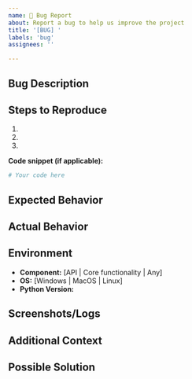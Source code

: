 ```yaml
---
name: 🐛 Bug Report
about: Report a bug to help us improve the project
title: '[BUG] '
labels: 'bug'
assignees: ''

---
```


## Bug Description

<!-- A clear and concise description of what the bug is -->

## Steps to Reproduce

1.
2.
3.

**Code snippet (if applicable):**
```python
# Your code here
```

## Expected Behavior

<!-- A clear description of what you expected to happen -->

## Actual Behavior

<!-- A clear description of what actually happened -->

## Environment

- **Component:** [API | Core functionality | Any]
- **OS:** [Windows | MacOS | Linux]
- **Python Version:**

## Screenshots/Logs

<!-- If applicable, add screenshots or error logs -->

## Additional Context

<!-- Add any other context about the problem here -->

## Possible Solution

<!-- If you have suggestions on how to fix the bug, please describe them here -->

